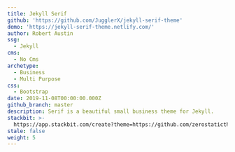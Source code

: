 ```yaml
---
title: Jekyll Serif
github: 'https://github.com/JugglerX/jekyll-serif-theme'
demo: 'https://jekyll-serif-theme.netlify.com/'
author: Robert Austin
ssg:
  - Jekyll
cms:
  - No Cms
archetype:
  - Business
  - Multi Purpose
css:
  - Bootstrap
date: 2019-11-08T00:00:00.000Z
github_branch: master
description: Serif is a beautiful small business theme for Jekyll.
stackbit: >-
  https://app.stackbit.com/create?theme=https://github.com/zerostaticthemes/jekyll-serif&utm_source=jamstackthemes&utm_medium=referral&utm_campaign=custom_themes&utm_content=card
stale: false
weight: 5
---
```

